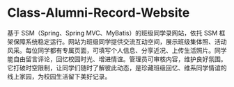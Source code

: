 # Class-Alumni-Record-Website
基于 SSM（Spring、Spring MVC、MyBatis）的班级同学录网站，依托 SSM 框架保障系统稳定运行。网站为班级同学提供交流互动空间，展示班级集体照、活动风采。每位同学都有专属页面，可填写个人信息、分享近况、上传生活照片。同学能自由留言评论，回忆校园时光、增进情谊。管理员可审核内容，维护良好氛围。它打破时空限制，让同学们随时了解彼此动态，是珍藏班级回忆、维系同学情谊的线上家园，为校园生活留下美好记录。 
